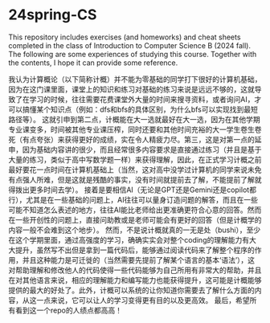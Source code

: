 # 24spring-CS

This repository includes exercises (and homeworks) and cheat sheets completed in the class of Introduction to Computer Science B (2024 fall). The following are some experiences of studying this course. Together with the contents, I hope it can provide some reference.

我认为计算概论（以下简称计概）并不能为零基础的同学打下很好的计算机基础，因为在这门课里面，课堂上的知识和练习对基础的练习来说是远远不够的，这就导致了在学习的时候，往往需要花费课堂外大量的时间来搜寻资料，或者询问AI，才可以搞懂某个知识点（例如：dfs和bfs的具体区别，为什么bfs可以实现找到最短路径等）。
这就引申到第二点，计概能在大一选就最好在大一选，因为在其他学期专业课变多，时间被其他专业课压榨，同时还要和其他时间充裕的大一学生卷生卷死（有点夸张）来获得更好的成绩，实在令人精疲力尽。第三，这是对第一点的延申，因为基础内容讲的很少，而且经常很多内容要求是直接通过练习（并且是基于大量的练习，类似于高中写数学题一样）来获得理解，因此，在正式学习计概之前最好要花一点时间在计算机基础上（当然，这对高中没学过计算机的同学来说未免有点强人所难，但是这就是残酷的事实，没有时间就提前去了解，不能提前了解就得拨出更多时间去学）。
接着是要相信AI（无论是GPT还是Gemini还是copilot都行），尤其是在一些基础的问题上，AI往往可以量身订造问题的解答，而且在一些可能不知道怎么表述的地方，往往AI能比老师给出更准确更符合心意的回答。然而在一些开创性的问题上，直接问助教或是老师可能会有更好的回答（但是计概学的内容一般不会难到这个地步）。
然而，不是说计概就真的一无是处（bushi），至少在这个学期里面，通过高强度的学习，确确实实会对整个coding的理解能力有大大提升，虽然写不出但是拿到一篇代码后，能够通过阅读代码来了解整个程序的作用，并且这种能力是可迁徙的（当然需要先提前了解某个语言的基本‘语法’），这对帮助理解和修改他人的代码使得一些代码能够为自己所用有非常大的帮助，并且在对其他语言来说，相应的理解能力和编写能力也能获得提升，这可能是计概能够提供的最大的好处了。此外，计概可以系统的让你知道你需要去了解什么方面的内容，从这一点来说，它可以让人的学习变得更有目的以及更高效。
最后，希望所有看到这一个repo的人绩点都高高！
